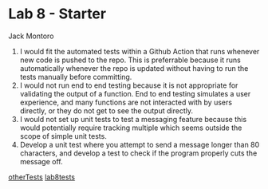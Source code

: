 # Lab 8 - Starter
Jack Montoro

1. I would fit the automated tests within a Github Action that runs whenever new code is pushed to the repo. This is preferrable because it runs automatically whenever the repo is updated without having to run the tests manually before committing.
2. I would not run end to end testing because it is not appropriate for validating the output of a function. End to end testing simulates a user experience, and many functions are not interacted with by users directly, or they do not get to see the output directly.
3. I would not set up unit tests to test a messaging feature because this would potentially require tracking multiple which seems outside the scope of simple unit tests.
4. Develop a unit test where you attempt to send a message longer than 80 characters, and develop a test to check if the program properly cuts the message off.

[otherTests](otherTests.png)
[lab8tests](lab8tests.png)
